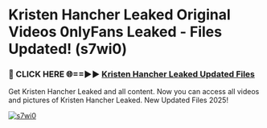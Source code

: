 # Kristen Hancher Leaked Original Videos 0nlyFans Leaked - Files Updated! (s7wi0)

<h3>🔴 CLICK HERE 🌐==►► <a href="https://tinyurl.com/ehrbuxhb" rel="nofollow">Kristen Hancher Leaked Updated Files</a></h3>

Get Kristen Hancher Leaked and all content. Now you can access all videos and pictures of Kristen Hancher Leaked. New Updated Files 2025!

[![s7wi0](https://i.imgur.com/lVYEuWS.gif)](https://tinyurl.com/ehrbuxhb)
